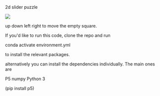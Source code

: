 2d slider puzzle 

![](slidervideo.gif)

up down left right to move the empty square.


If you'd like to run this code, clone the repo and run 

conda activate environment.yml

to install the relevant packages.

alternatively you can install the dependencies individually. The main ones are

P5
numpy
Python 3

(pip install p5)
